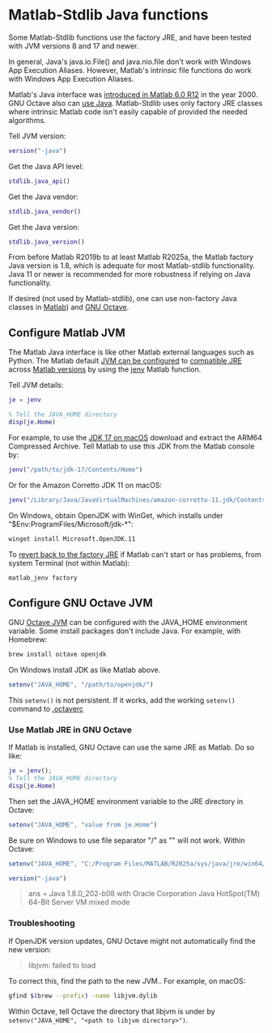 # Matlab-Stdlib Java functions

Some Matlab-Stdlib functions use the factory JRE, and have been tested with JVM versions 8 and 17 and newer.

In general, Java's java.io.File() and java.nio.file don't work with Windows App Execution Aliases.
However, Matlab's intrinsic file functions do work with Windows App Execution Aliases.

Matlab's Java interface was
[introduced in Matlab 6.0 R12](http://www.ece.northwestern.edu/local-apps/matlabhelp/base/relnotes/matlab/matlab124.html#20684)
in the year 2000.
GNU Octave also can
[use Java](https://docs.octave.org/latest/Set-up-the-JVM.html).
Matlab-Stdlib uses only factory JRE classes where intrinsic Matlab code isn't easily capable of provided the needed algorithms.

Tell JVM version:

```matlab
version("-java")
```

Get the Java API level:

```matlab
stdlib.java_api()
```

Get the Java vendor:

```matlab
stdlib.java_vendor()
```

Get the Java version:

```matlab
stdlib.java_version()
```

From before Matlab R2019b to at least Matlab R2025a, the Matlab factory Java version is 1.8, which is adequate for most Matlab-stdlib functionality.
Java 11 or newer is recommended for more robustness if relying on Java functionality.

If desired (not used by Matlab-stdlib), one can use non-factory Java classes in
[Matlab](https://www.mathworks.com/help/matlab/matlab_external/static-path-of-java-class-path.html))
and
[GNU Octave](https://docs.octave.org/interpreter/Making-Java-Classes-Available.html).

## Configure Matlab JVM

The Matlab Java interface is like other Matlab external languages such as Python.
The Matlab default
[JVM can be configured](https://www.mathworks.com/help/matlab/matlab_external/configure-your-system-to-use-java.html)
to
[compatible JRE](https://www.mathworks.com/support/requirements/language-interfaces.html)
across
[Matlab versions](https://www.mathworks.com/support/requirements/openjdk.html)
by using the
[jenv](https://www.mathworks.com/help/matlab/ref/jenv.html)
Matlab function.

Tell JVM details:

```matlab
je = jenv

% Tell the JAVA_HOME directory
disp(je.Home)
```

For example, to use the
[JDK 17 on macOS](https://www.oracle.com/java/technologies/downloads/#jdk17-mac)
download and extract the ARM64 Compressed Archive.
Tell Matlab to use this JDK from the Matlab console by:

```matlab
jenv("/path/to/jdk-17/Contents/Home")
```

Or for the Amazon Corretto JDK 11 on macOS:

```matlab
jenv("/Library/Java/JavaVirtualMachines/amazon-corretto-11.jdk/Contents/Home/")
```

On Windows, obtain OpenJDK with WinGet, which installs under "$Env:ProgramFiles/Microsoft/jdk-*":

```sh
winget install Microsoft.OpenJDK.11
```

To
[revert back to the factory JRE](https://www.mathworks.com/help/matlab/ref/matlab_jenv.html)
if Matlab can't start or has problems, from system Terminal (not within Matlab):

```sh
matlab_jenv factory
```

## Configure GNU Octave JVM

GNU
[Octave JVM](https://docs.octave.org/latest/Set-up-the-JVM.html)
can be configured with the JAVA_HOME environment variable.
Some install packages don't include Java.
For example, with Homebrew:

```sh
brew install octave openjdk
```

On Windows install JDK as like Matlab above.

```octave
setenv("JAVA_HOME", "/path/to/openjdk/")
```

This `setenv()` is not persistent.
If it works, add the working `setenv()` command to
[.octaverc](https://docs.octave.org/interpreter/Startup-Files.html)

### Use Matlab JRE in GNU Octave

If Matlab is installed, GNU Octave can use the same JRE as Matlab.
Do so like:

```matlab
je = jenv();
% Tell the JAVA_HOME directory
disp(je.Home)
```

Then set the JAVA_HOME environment variable to the JRE directory in Octave:

```octave
setenv("JAVA_HOME", "value from je.Home")
```

Be sure on Windows to use file separator "/" as "\" will not work.
Within Octave:

```octave
setenv("JAVA_HOME", "C:/Program Files/MATLAB/R2025a/sys/java/jre/win64/jre")

version("-java")
```

> ans = Java 1.8.0_202-b08 with Oracle Corporation Java HotSpot(TM) 64-Bit Server VM mixed mode

### Troubleshooting

If OpenJDK version updates, GNU Octave might not automatically find the new version:

> libjvm: failed to load

To correct this, find the path to the new JVM..
For example, on macOS:

```sh
gfind $(brew --prefix) -name libjvm.dylib
```

Within Octave, tell Octave the directory that libjvm is under by `setenv("JAVA_HOME", "<path to libjvm directory>")`.

